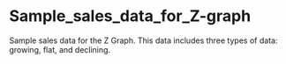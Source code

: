 # Sample_sales_data_for_Z-graph
Sample sales data for the Z Graph. This data includes three types of data: growing, flat, and declining.
